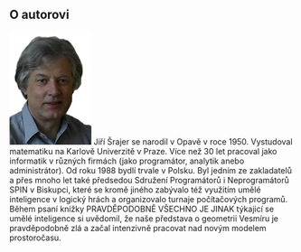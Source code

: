 ## O autorovi

![autor](assets/img/autor.jpg)
Jiří Šrajer se narodil v Opavě v roce 1950.
Vystudoval matematiku na Karlově Univerzitě v Praze.
Více než 30 let pracoval jako informatik v různých firmách
(jako programátor, analytik anebo administrátor).
Od roku 1988 bydlí trvale v Polsku.
Byl jedním ze zakladatelů a přes mnoho let také předsedou Sdružení Programátorů i Neprogramátorů SPIN v Biskupci,
které se kromě jiného zabývalo též využitím umělé inteligence v logický hrách
a organizovalo turnaje počítačových programů.
Během psaní knížky PRAVDĚPODOBNĚ VŠECHNO JE JINAK týkajicí se umělé inteligence
si uvědomil, že naše představa o geometrii Vesmíru je pravděpodobně zlá a
začal intenzivně pracovat nad novým modelem prostoročasu.
